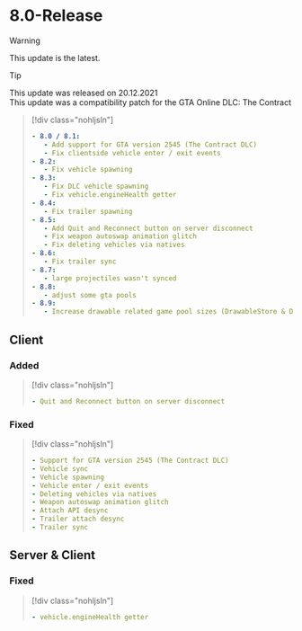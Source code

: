 # 8.0-Release

> [!WARNING]
> This update is the latest.

> [!TIP]
> This update was released on 20.12.2021<br>
> This update was a compatibility patch for the GTA Online DLC: The Contract

> [!div class="nohljsln"]
> ```yaml
> - 8.0 / 8.1:
>    - Add support for GTA version 2545 (The Contract DLC)
>    - Fix clientside vehicle enter / exit events
> - 8.2:
>    - Fix vehicle spawning
> - 8.3:
>    - Fix DLC vehicle spawning
>    - Fix vehicle.engineHealth getter
> - 8.4:
>    - Fix trailer spawning
> - 8.5:
>    - Add Quit and Reconnect button on server disconnect
>    - Fix weapon autoswap animation glitch
>    - Fix deleting vehicles via natives
> - 8.6:
>    - Fix trailer sync
> - 8.7:
>    - large projectiles wasn't synced
> - 8.8:
>    - adjust some gta pools
> - 8.9:
>    - Increase drawable related game pool sizes (DrawableStore & DwdStore)
> ```

## Client

### Added

> [!div class="nohljsln"]
> ```yaml
> - Quit and Reconnect button on server disconnect
> ```

### Fixed

> [!div class="nohljsln"]
> ```yaml
> - Support for GTA version 2545 (The Contract DLC)
> - Vehicle sync
> - Vehicle spawning
> - Vehicle enter / exit events
> - Deleting vehicles via natives
> - Weapon autoswap animation glitch
> - Attach API desync
> - Trailer attach desync
> - Trailer sync
> ```

## Server & Client

### Fixed

> [!div class="nohljsln"]
> ```yaml
> - vehicle.engineHealth getter
> ```
